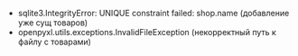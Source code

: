 - sqlite3.IntegrityError: UNIQUE constraint failed: shop.name (добавление уже сущ товаров)
- openpyxl.utils.exceptions.InvalidFileException (некорректный путь к файлу c товарами)

